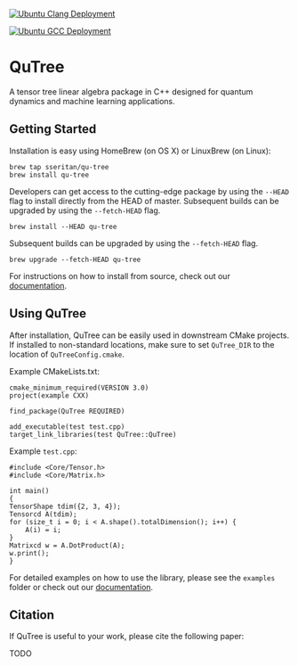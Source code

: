 [![Ubuntu Clang Deployment](https://github.com/roman-ellerbrock/QuTree/actions/workflows/ubuntu-clang.yml/badge.svg)](https://github.com/roman-ellerbrock/QuTree/actions/workflows/ubuntu-clang.yml)

[![Ubuntu GCC Deployment](https://github.com/roman-ellerbrock/QuTree/actions/workflows/ubuntu-gcc.yml/badge.svg)](https://github.com/roman-ellerbrock/QuTree/actions/workflows/ubuntu-gcc.yml)

# QuTree

A tensor tree linear algebra package in C++ designed for quantum dynamics and machine learning applications.

## Getting Started

Installation is easy using HomeBrew (on OS X) or LinuxBrew (on Linux):
```
brew tap sseritan/qu-tree
brew install qu-tree
```

Developers can get access to the cutting-edge package by using the `--HEAD` flag to install directly from the HEAD of master.
Subsequent builds can be upgraded by using the `--fetch-HEAD` flag.
```
brew install --HEAD qu-tree
```
Subsequent builds can be upgraded by using the `--fetch-HEAD` flag.
```
brew upgrade --fetch-HEAD qu-tree
```

For instructions on how to install from source, check out our [documentation](https://qutree.readthedocs.io/en/latest/).

## Using QuTree

After installation, QuTree can be easily used in downstream CMake projects.
If installed to non-standard locations, make sure to set `QuTree_DIR` to the location of `QuTreeConfig.cmake`.

Example CMakeLists.txt:
```
cmake_minimum_required(VERSION 3.0)
project(example CXX)

find_package(QuTree REQUIRED)

add_executable(test test.cpp)
target_link_libraries(test QuTree::QuTree)
```

Example `test.cpp`:
```
#include <Core/Tensor.h>
#include <Core/Matrix.h>

int main()
{
TensorShape tdim({2, 3, 4});
Tensorcd A(tdim);
for (size_t i = 0; i < A.shape().totalDimension(); i++) {
    A(i) = i;
}
Matrixcd w = A.DotProduct(A);
w.print();
}
```

For detailed examples on how to use the library, please see the `examples` folder
 or check out our [documentation](https://qutree.readthedocs.io/en/latest/).

## Citation

If QuTree is useful to your work, please cite the following paper:

TODO

